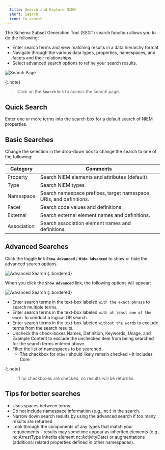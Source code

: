 ```yaml
---
  title: Search and Explore NIEM
  short: Search
  icon: fa-search
---
```


The Schema Subset Generation Tool (SSGT) search function allows you to do the following:

- Enter search terms and view matching results in a data hierarchy format.
- Navigate through the various data types, properties, namespaces, and facets and their relationships.
- Select advanced search options to refine your search results.

![Search Page](./images/search-page.png)

{:.note}
> Click on the **`Search`** link to access the search page.

## Quick Search

Enter one or more terms into the search box for a default search of NIEM properties.

## Basic Searches

Change the selection in the drop-down box to change the search to one of the following:

| Category    | Comments |
| --------    | -------- |
| Property    | Search NIEM elements and attributes (default). |
| Type        | Search NIEM types. |
| Namespace   | Search namespace prefixes, target namespace URIs, and definitions. |
| Facet       | Search code values and definitions. |
| External    | Search external element names and definitions. |
| Association | Search association element names and definitions. |

## Advanced Searches

Click the toggle link **`Show Advanced`** / **`Hide Advanced`** to show or hide the advanced search options.

![Advanced Search](./images/advanced-search-link.png)
{:.bordered}

When you click the **`Show Advanced`** link, the following options will appear:

![Advanced Search](./images/advanced-search-options.png)
{:.bordered}

- Enter search terms in the text-box labeled `with the exact phrase` to search multiple terms.
- Enter search terms in the text-box labeled `with at least one of the words` to conduct a logical OR search.
- Enter search terms in the text-box labeled `without the words` to exclude terms from the search results.
- Uncheck the check-boxes Names, Definition, Keywords, Usage, and Example Content to exclude the unchecked item from being searched for the search terms entered above.
- Filter the list of namespaces to be searched.
  - The checkbox for `Other` should likely remain checked - it includes Core.

{:.note}
> If no checkboxes are checked, no results will be returned.

## Tips for better searches

- Uses spaces between terms.
- Do not include namespace information (e.g., nc:) in the search.
- Narrow down search results by using the advanced search if too many results are returned.
- Look through the components of any types that match your requirements - results may sometime appear as inherited elements (e.g., nc:ArrestType inherits element nc:ActivityDate) or augmentations (additional related properties defined in other namespaces).
